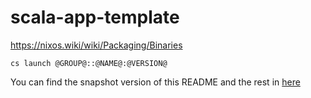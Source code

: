 # scala-app-template

https://nixos.wiki/wiki/Packaging/Binaries

```
cs launch @GROUP@::@NAME@:@VERSION@
```

You can find the snapshot version of this README and the rest in [here](https://github.com/marcesquerra/scala-app-template/tree/snapshot-docs)
